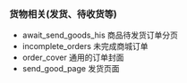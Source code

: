 ### 货物相关(发货、待收货等)

- await_send_goods_his 商品待发货订单分页
- incomplete_orders 未完成商城订单
- order_cover 通用的订单封面
- send_good_page 发货页面